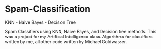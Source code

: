 Spam-Classification
===================

KNN - Naive Bayes - Decision Tree

Spam Classifiers using KNN, Naive Bayes, and Decision tree methods. This was a project for my Artificial Intelligence class. Algorithms for classifiers written by me, all other code written by Michael Goldwasser.
